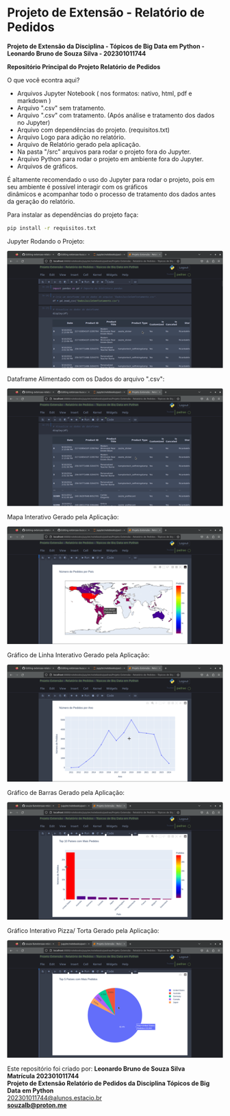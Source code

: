 <h1> Projeto de Extensão - Relatório de Pedidos</h1>  

<b>Projeto de Extensão da Disciplina - Tópicos de Big Data em Python - Leonardo Bruno de Souza Silva - 202301011744</b>

<b>Repositório Principal do Projeto Relatório de Pedidos</b>

O que você econtra aqui?

* Arquivos Jupyter Notebook ( nos formatos: nativo, html, pdf e markdown )
* Arquivo ".csv" sem tratamento.
* Arquivo ".csv" com tratamento. (Após análise e tratamento dos dados no Jupyter)
* Arquivo com dependências do projeto. (requisitos.txt)
* Arquivo Logo para adição no relatório.
* Arquivo de Relatório gerado pela aplicação.
* Na pasta "/src" arquivos para rodar o projeto fora do Jupyter.
* Arquivo Python para rodar o projeto em ambiente fora do Jupyter.
* Arquivos de gráficos.

É altamente recomendado o uso do Jupyter para rodar o projeto, pois em seu ambiente é possível interagir com os gráficos  
dinâmicos e acompanhar todo o processo de tratamento dos dados antes da geração do relatório.  

Para instalar as dependências do projeto faça:  

```bash
pip install -r requisitos.txt
```

Jupyter Rodando o Projeto:  

![Jupyter Rodando](/imagens/jupyter-rodando.png)  

Dataframe Alimentado com os Dados do arquivo ".csv":  

![Dataframe](/imagens/dataframe.png)  

Mapa Interativo Gerado pela Aplicação:  

![Mapa Interativo](/imagens/mapa-interativo.png)

Gráfico de Linha Interativo Gerado pela Aplicação:  

![Gráfico Interativo Linha](/imagens/grafico-interativo-linha.png)  

Gráfico de Barras Gerado pela Aplicação:  

![Gráfico Interativo Barras](/imagens/grafico-interativo-barras.png)  

Gráfico Interativo Pizza/ Torta Gerado pela Aplicação:  

![Gráfico Interativo Pizza](/imagens/grafico-interativo-pizza.png)  



Este repositório foi criado por: <b>Leonardo Bruno de Souza Silva</b><br>
<b>Matrícula 202301011744</b><br>
<b>Projeto de Extensão Relatório de Pedidos da Disciplina Tópicos de Big Data em Python</b><br>
202301011744@alunos.estacio.br<br>
<b>souzalb@proton.me</b>
